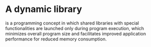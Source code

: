 # A dynamic library 
is a programming concept in which shared libraries with special functionalities are launched only during program execution, which minimizes overall program size and facilitates improved application performance for reduced memory consumption.
